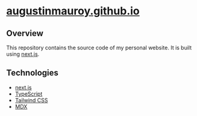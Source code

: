 # [augustinmauroy.github.io](https://augustinmauroy.github.io)

## Overview

This repository contains the source code of my personal website. It is built using [next.js](https://nextjs.org/).

## Technologies

- [next.js](https://nextjs.org/)
- [TypeScript](https://www.typescriptlang.org/)
- [Tailwind CSS](https://tailwindcss.com/)
- [MDX](https://mdxjs.com/)
